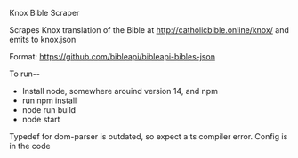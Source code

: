 Knox Bible Scraper

Scrapes Knox translation of the Bible at http://catholicbible.online/knox/ and emits to knox.json 

Format:
https://github.com/bibleapi/bibleapi-bibles-json

To run--
- Install node, somewhere arouind version 14, and npm
- run npm install
- node run build
- node start

Typedef for dom-parser is outdated, so expect a ts compiler error.
Config is in the code